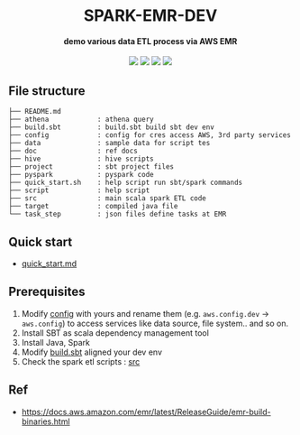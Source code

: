 <h1 align="center">SPARK-EMR-DEV</h1>
<h4 align="center">demo various data ETL process via AWS EMR </h4>

<p align="center">
<!--- travis -->
<a href="https://travis-ci.com/yennanliu/spark_emr_dev"><img src="https://travis-ci.com/yennanliu/spark_emr_dev.svg?branch=master"></a>
<!--- PR -->
<a href="https://github.com/yennanliu/spark_emr_dev/pulls"><img src="https://img.shields.io/badge/PRs-welcome-6574cd.svg"></a>
<!--- notebooks mybinder -->
<a href="https://mybinder.org/v2/gh/yennanliu/spark_emr_dev/master"><img src="https://mybinder.org/badge_logo.svg"></a>
<!--- hit count -->
<a href="http://hits.dwyl.io/yennanliu/spark_emr_dev"><img src="http://hits.dwyl.io/yennanliu/spark_emr_dev.svg"></a>
</p>


## File structure
```
├── README.md
├── athena            : athena query
├── build.sbt         : build.sbt build sbt dev env
├── config            : config for cres access AWS, 3rd party services
├── data              : sample data for script tes
├── doc               : ref docs
├── hive              : hive scripts 
├── project           : sbt project files 
├── pyspark           : pyspark code 
├── quick_start.sh    : help script run sbt/spark commands
├── script            : help script
├── src               : main scala spark ETL code
├── target            : compiled java file
└── task_step         : json files define tasks at EMR 
```

## Quick start

- [quick_start.md](https://github.com/yennanliu/spark_emr_dev/blob/master/doc/quick_start.md)

## Prerequisites 

1. Modify [config](https://github.com/yennanliu/spark_emr_dev/tree/master/config) with yours and rename them (e.g. `aws.config.dev` -> `aws.config`) to access services like data source, file system.. and so on. 
2. Install SBT as scala dependency management tool 
3. Install Java, Spark 
4. Modify [build.sbt](https://github.com/yennanliu/spark_emr_dev/blob/master/build.sbt) aligned your dev env
5. Check the spark etl scripts : [src](https://github.com/yennanliu/spark_emr_dev/tree/master/src/main/scala) 

## Ref

- https://docs.aws.amazon.com/emr/latest/ReleaseGuide/emr-build-binaries.html

